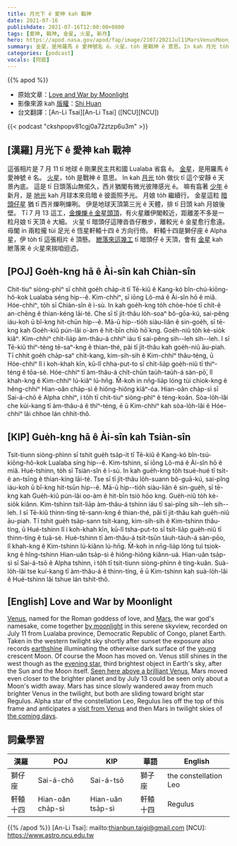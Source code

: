 ```yaml
---
title: 月光下 ê 愛神 kah 戰神
date: 2021-07-16
publishdate: 2021-07-16T12:00:00+0800
tags: [愛神, 戰神, 金星, 火星, 新月]
hero: https://apod.nasa.gov/apod/fap/image/2107/2021Jul11MarsVenusMoon_ShiHuan1024.jpg
summary: 金星，是用羅馬 ê 愛神號名 ê。火星，to̍h 是戰神 ê 意思。In kah 月光 to̍h 做伙 tī 這个安靜 ê 天景內底。
categories: [podcast]
vocals: [阿錕]
---
```


{{% apod %}}

- 原始文章：[Love and War by Moonlight](https://apod.nasa.gov/apod/ap210716.html)
- 影像來源 kah [版權][copyright]：[Shi Huan](mailto:qitanicheng56@gmail)
- 台文翻譯：[An-Li Tsai][An-Li Tsai] ([NCU][NCU])

{{< podcast "ckshpopv81cgj0a72ztzp6u3m" >}}

## [漢羅] 月光下 ê 愛神 kah 戰神
這張相片是 7 月 11 tī 地球 ê 剛果民主共和國 Lualaba 省翕 ê。
[金星][Venus]，是用羅馬 ê 愛神號 ê 名。
[火星][Mars]，to̍h 是戰神 ê 意思。
In kah [月光][by moonlight] to̍h 做伙 tī 這个安靜 ê 天景內底。
這是 tī 日頭落山無偌久，西爿猶閣有微光彼陣感光 ê。
嘛有翕著 [少年][young] ê 新月，是 [地光][earthshine t] kah 月球本來烏暗 ê 彼面照予光。
月娘 to̍h 繼續行。
金星這粒 [暗頭仔星][evening star] 猶 tī 西爿爍咧爍咧。
伊是地球天頂第三光 ê 天體，排 tī 日頭 kah 月娘後壁。
Tī 7 月 13 這工，[金爍爍 ê 金星頭頂][Seen here above a brilliant Venus]，有火星離伊閣較近，距離差不多是一粒月娘 tī 天頂 ê 大細。
火星 tī 暗頭仔這陣沓沓仔散步，離較光 ê 金星愈行愈遠。
毋閣 in 兩粒攏 tùi 足光 ê 恆星軒轅十四 ê 方向行倚。
軒轅十四是獅仔座 ê Alpha 星，伊 to̍h tī 這張相片 ê 頂懸。
[紲落來這幾工][the coming days] tī 暗頭仔 ê 天頂，會有 [金星][visit from Venus] kah 紲落來 ê 火星來揣咱𨑨迌。

## [POJ] Goe̍h-kng hā ê Ài-sîn kah Chiàn-sîn
Chit-tiuⁿ siòng-phìⁿ sī chhit goe̍h cha̍p-it tī Tē-kiû ê Kang-kó bîn-chú-kiōng-hô-kok Lualaba séng hip--ê.
Kim-chhiⁿ, sī iōng Lô-má ê Ài-sîn hō ê miâ.
Hóe-chhiⁿ, to̍h sī Chiàn-sîn ê ì-sù.
In kah goe̍h-kng to̍h chòe-hóe tī chi̍t-ê an-chēng ê thian-kéng lāi-té.
Che sī tī ji̍t-thâu lo̍h-soaⁿ bô-gōa-kú, sai-pêng iáu-koh ū bî-kng hit-chūn hip--ê.
Mā-ū hip--tio̍h siàu-liân ê sin-goe̍h, sī tē-kng kah Goe̍h-kiû pún-lâi o͘-àm ê hit-bīn chiò hō͘ kng.
Goe̍h-niû to̍h kè-sio̍k kiâⁿ.
Kim-chhiⁿ chi̍t-lia̍p àm-thâu-á chhiⁿ iáu tī sai-pêng sih--leh sih--leh.
I sī Tē-kiû thiⁿ-téng tē-saⁿ-kng ê thian-thé, pâi tī ji̍t-thâu kah goe̍h-niû āu-piah.
Tī chhit goe̍h cha̍p-saⁿ chi̍t-kang, kim-sih-sih ê Kim-chhiⁿ thâu-téng, ū Hóe-chhiⁿ lî i koh-khah kīn, kū-lî chha-put-to sī chi̍t-lia̍p goe̍h-niû tī thiⁿ-téng ê tōa-sè.
Hóe-chhiⁿ tī àm-thâu-á chi̍t-chūn tau̍h-tau̍h-á sàn-pō͘, lî khah-kng ê Kim-chhiⁿ lú-kiâⁿ lú-hn̄g.
M̄-koh in nn̄g-lia̍p lóng tùi chiok-kng ê hêng-chhiⁿ Hian-oân cha̍p-sì ê hiông-hiông kiâⁿ-óa.
Hian-oân cha̍p-sì sī Sai-á-chō ê Alpha chhiⁿ, i to̍h tī chit-tiuⁿ siòng-phìⁿ ê téng-koân.
Sòa-lo̍h-lâi che kúi-kang tī àm-thâu-á ê thiⁿ-téng, ē ū Kim-chhiⁿ kah sòa-lo̍h-lâi ê Hóe-chhiⁿ lâi chhoe lán chhit-thô.

## [KIP] Gue̍h-kng hā ê Ài-sîn kah Tsiàn-sîn
Tsit-tiunn siòng-phìnn sī tshit gue̍h tsa̍p-it tī Tē-kiû ê Kang-kó bîn-tsú-kiōng-hô-kok Lualaba síng hip--ê.
Kim-tshinn, sī iōng Lô-má ê Ài-sîn hō ê miâ.
Hué-tshinn, to̍h sī Tsiàn-sîn ê ì-sù.
In kah gue̍h-kng to̍h tsuè-hué tī tsi̍t-ê an-tsīng ê thian-kíng lāi-té.
Tse sī tī ji̍t-thâu lo̍h-suann bô-guā-kú, sai-pîng iáu-koh ū bî-kng hit-tsūn hip--ê.
Mā-ū hip--tio̍h siàu-liân ê sin-gue̍h, sī tē-kng kah Gue̍h-kiû pún-lâi oo-àm ê hit-bīn tsiò hōo kng.
Gue̍h-niû to̍h kè-sio̍k kiânn.
Kim-tshinn tsi̍t-lia̍p àm-thâu-á tshinn iáu tī sai-pîng sih--leh sih--leh.
I sī Tē-kiû thinn-tíng tē-sann-kng ê thian-thé, pâi tī ji̍t-thâu kah gue̍h-niû āu-piah.
Tī tshit gue̍h tsa̍p-sann tsi̍t-kang, kim-sih-sih ê Kim-tshinn thâu-tíng, ū Hué-tshinn lî i koh-khah kīn, kū-lî tsha-put-to sī tsi̍t-lia̍p gue̍h-niû tī thinn-tíng ê tuā-sè.
Hué-tshinn tī àm-thâu-á tsi̍t-tsūn ta̍uh-ta̍uh-á sàn-pōo, lî khah-kng ê Kim-tshinn lú-kiânn lú-hn̄g.
M̄-koh in nn̄g-lia̍p lóng tuì tsiok-kng ê hîng-tshinn Hian-uân tsa̍p-sì ê hiông-hiông kiânn-uá.
Hian-uân tsa̍p-sì sī Sai-á-tsō ê Alpha tshinn, i to̍h tī tsit-tiunn siòng-phìnn ê tíng-kuân.
Suà-lo̍h-lâi tse kuí-kang tī àm-thâu-á ê thinn-tíng, ē ū Kim-tshinn kah suà-lo̍h-lâi ê Hué-tshinn lâi tshue lán tshit-thô.

## [English] Love and War by Moonlight
[Venus][Venus], named for the Roman goddess of love, and [Mars][Mars], the war god's namesake, come together [by moonlight][by moonlight] in this serene skyview, recorded on July 11 from Lualaba province, Democratic Republic of Congo, planet Earth.
Taken in the western twilight sky shortly after sunset the exposure also records [earthshine][earthshine e] illuminating the otherwise dark surface of the [young][young] crescent Moon.
Of course the Moon has moved on.
Venus still shines in the west though as the [evening star][evening star], third brightest object in Earth's sky, after the Sun and the Moon itself.
[Seen here above a brilliant Venus][Seen here above a brilliant Venus], Mars moved even closer to the brighter planet and by July 13 could be seen only about a Moon's width away.
Mars has since slowly wandered away from much brighter Venus in the twilight, but both are sliding toward bright star Regulus.
Alpha star of the constellation Leo, Regulus lies off the top of this frame and anticipates a [visit from Venus][visit from Venus] and then Mars in twilight skies of [the coming days][the coming days].

## 詞彙學習

|漢羅|POJ|KIP|華語|English|
|-|-|-|-|-|
|獅仔座|Sai-á-chō|Sai-á-tsō|獅子座|the constellation Leo|
|軒轅十四|Hian-oân cha̍p-sì|Hian-uân tsa̍p-sì|軒轅十四|Regulus|

{{% /apod %}}
[An-Li Tsai]: mailto:thianbun.taigi@gmail.com
[NCU]: https://www.astro.ncu.edu.tw

[copyright]: https://apod.nasa.gov/apod/fap/lib/about_apod.html#srapply

[Venus]:https://en.wikipedia.org/wiki/Venus_(mythology)
[Mars]:https://en.wikipedia.org/wiki/Mars_(mythology)
[by moonlight]:http://moon.nasa.gov/home.cfm
[earthshine e]:https://apod.nasa.gov/apod/ap210710.html
[earthshine t]:https://apod.tw/daily/20210710/
[young]:http://starchild.gsfc.nasa.gov/docs/StarChild/StarChild.html
[evening star]:http://rpo.library.utoronto.ca/poems/evening-star
[Seen here above a brilliant Venus]:https://earthsky.org/tonight/young-moon-venus-and-mars-conjunction/
[visit from Venus]:https://www.nasa.gov/press-release/nasa-selects-2-missions-to-study-lost-habitable-world-of-venus
[the coming days]:https://earthsky.org/tonight/venus-regulus-in-conjunction-on-july-21/
